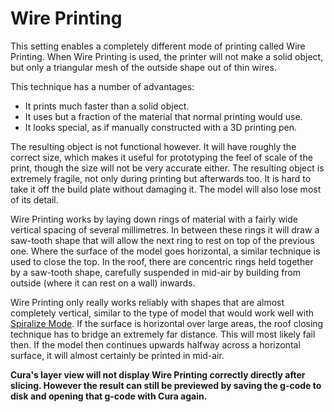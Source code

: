 Wire Printing
====
This setting enables a completely different mode of printing called Wire Printing. When Wire Printing is used, the printer will not make a solid object, but only a triangular mesh of the outside shape out of thin wires.

This technique has a number of advantages:
* It prints much faster than a solid object.
* It uses but a fraction of the material that normal printing would use.
* It looks special, as if manually constructed with a 3D printing pen.

The resulting object is not functional however. It will have roughly the correct size, which makes it useful for prototyping the feel of scale of the print, though the size will not be very accurate either. The resulting object is extremely fragile, not only during printing but afterwards too. It is hard to take it off the build plate without damaging it. The model will also lose most of its detail.

Wire Printing works by laying down rings of material with a fairly wide vertical spacing of several millimetres. In between these rings it will draw a saw-tooth shape that will allow the next ring to rest on top of the previous one. Where the surface of the model goes horizontal, a similar technique is used to close the top. In the roof, there are concentric rings held together by a saw-tooth shape, carefully suspended in mid-air by building from outside (where it can rest on a wall) inwards.

Wire Printing only really works reliably with shapes that are almost completely vertical, similar to the type of model that would work well with [Spiralize Mode](magic_spiralize.md). If the surface is horizontal over large areas, the roof closing technique has to bridge an extremely far distance. This will most likely fail then. If the model then continues upwards halfway across a horizontal surface, it will almost certainly be printed in mid-air.

**Cura's layer view will not display Wire Printing correctly directly after slicing. However the result can still be previewed by saving the g-code to disk and opening that g-code with Cura again.**